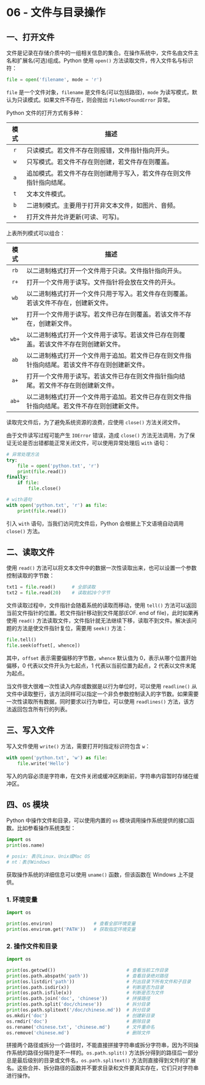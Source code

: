 # 06 - 文件与目录操作

## 一、打开文件

文件是记录在存储介质中的一组相关信息的集合。在操作系统中，文件名由文件主名和扩展名(可选)组成。Python 使用 `open()` 方法读取文件，传入文件名与标识符：

```python
file = open('filename', mode = 'r')
```

`file` 是一个文件对象，`filename` 是文件名(可以包括路径)，`mode` 为读写模式，默认为只读模式。如果文件不存在，则会抛出 `FileNotFoundError` 异常。

Python 文件的打开方式有多种：

| 模式 | 描述 |
| :---: | --- |
| `r` | 只读模式。若文件不存在则报错，文件指针指向开头。 |
| `w` | 只写模式。若文件不存在则创建，若文件存在则覆盖。 |
| `a` | 追加模式。若文件不存在则创建用于写入，若文件存在则文件指针指向结尾。 |
| `t` | 文本文件模式。 |
| `b` | 二进制模式。主要用于打开非文本文件，如图片、音频。 |
| `+` | 打开文件并允许更新(可读、可写)。 |

上表所列模式可以组合：

| 模式 | 描述 |
| :---: | --- |
| `rb` | 以二进制格式打开一个文件用于只读。文件指针指向开头。 |
| `r+` | 打开一个文件用于读写。文件指针将会放在文件的开头。 |
| `wb` | 以二进制格式打开一个文件只用于写入。若文件存在则覆盖。若该文件不存在，创建新文件。 |
| `w+` | 打开一个文件用于读写。若文件已存在则覆盖。若该文件不存在，创建新文件。 |
| `wb+` | 以二进制格式打开一个文件用于读写。若该文件已存在则覆盖。若该文件不存在则创建新文件。 |
| `ab` | 以二进制格式打开一个文件用于追加。若文件已存在则文件指针指向结尾。若该文件不存在则创建新文件。 |
| `a+` | 打开一个文件用于读写。若该文件已存在则文件指针指向结尾。若文件不存在则创建新文件。 |
| `ab+` | 以二进制格式打开一个文件用于追加。若文件已存在则文件指针指向结尾。若文件不存在则创建新文件。 |

读取完文件后，为了避免系统资源的浪费，应使用 `close()` 方法关闭文件。

由于文件读写过程可能产生 `IOError` 错误，造成 `close()` 方法无法调用，为了保证无论是否出错都能正常关闭文件，可以使用异常处理后 `with` 语句：

```python
# 异常处理方法
try:
    file = open('python.txt', 'r')
    print(file.read())
finally:
    if file:
        file.close()

# with语句
with open('python.txt', 'r') as file:
    print(file.read())
```

引入 `with` 语句，当我们访问完文件后，Python 会根据上下文语境自动调用 `close()` 方法。

## 二、读取文件

使用 `read()` 方法可以将文本文件中的数据一次性读取出来，也可以设置一个参数控制读取的字节数：

```python
txt1 = file.read()      # 全部读取
txt2 = file.read(20)    # 读取前20个字节
```

文件读取过程中，文件指针会随着系统的读取而移动，使用 `tell()` 方法可以返回当前文件指针的位置。若文件指针移动到文件尾部(EOF. end of file)，此时如果再使用 `read()` 方法读取文件，文件指针就无法继续下移，读取不到文件。解决该问题的方法是使文件指针复位，需要用 `seek()` 方法：

```python
file.tell()
file.seek(offset[, whence])
```

其中，`offset` 表示需要偏移的字节数，`whence` 默认值为 0，表示从哪个位置开始偏移，0 代表以文件开头为七起点，1 代表以当前位置为起点，2 代表以文件末尾为起点。

当文件很大很难一次性读入内存或数据是以行为单位时，可以使用 `readline()` 从文件中读取整行，该方法同样可以指定一个非负参数控制读入的字节数。如果需要一次性读取所有数据，同时要求以行为单位，可以使用 `readlines()` 方法，该方法返回包含所有行的列表。

## 三、写入文件

写入文件使用 `write()` 方法，需要打开时指定标识符包含 `w`：

```python
with open('python.txt', 'w') as file:
    file.write('Hello')
```

写入的内容必须是字符串，在文件关闭或缓冲区刷新前，字符串内容暂时存储在缓冲区。

## 四、`OS` 模块

Python 中操作文件和目录，可以使用内置的 `os` 模块调用操作系统提供的接口函数。比如参看操作系统类型：

```python
import os
print(os.name)

# posix: 表示Linux、Unix或Mac OS
# nt：表示Windows
```

获取操作系统的详细信息可以使用 `uname()` 函数，但该函数在 Windows 上不提供。

### 1. 环境变量

```python
import os

print(os.environ)               # 查看全部环境变量
print(os.envirom.get('PATH'))   # 获取指定环境变量
```

### 2. 操作文件和目录

```python
import os

print(os.getcwd())                          # 查看当前工作目录
print(os.path.abspath('path'))              # 查看目录绝对路径
print(os.listdir('path'))                   # 列出目录下所有文件和子目录
print(os.path.isdir(x))                     # 判断是否为目录
print(os.path.isfile(x))                    # 判断是否为文件 
print(os.path.join('doc', 'chinese'))       # 拼接路径
print(os.path.split('doc/chinese'))         # 拆分目录
print(os.path.splitext('/doc/chinese.md'))  # 拆分目录
os.mkdir('doc')                             # 创建新目录
os.rmdir('doc')                             # 删除目录
os.rename('chinese.txt', 'chinese.md')      # 文件重命名
os.remove('chinese.md')                     # 删除文件
```

拼接两个路径或拆分一个路径时，不能直接拼接字符串或拆分字符串，因为不同操作系统的路径分隔符是不一样的。`os.path.split()` 方法拆分得到的路径后一部分总是最后级别的目录或文件名，`os.path.splitext()` 方法则直接得到文件的扩展名。这些合并、拆分路径的函数并不要求目录和文件要真实存在，它们只对字符串进行操作。
